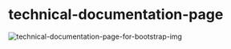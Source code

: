 # technical-documentation-page
![technical-documentation-page-for-bootstrap-img](https://user-images.githubusercontent.com/46662617/233059941-d1bd9050-42d9-4287-8427-c89f06384827.jpg)
